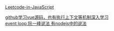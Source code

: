 [Leetcode-in-JavaScript](https://realduang.github.io/leetcode-in-javascript/list/hash-table/1.twoSum.html)

[github学习vue源码，也有执行上下文等机制深入学习](https://github.com/muwoo/blogs)  
[event loop 阮一峰说法 有nodejs中的说法](http://www.ruanyifeng.com/blog/2014/10/event-loop.html)